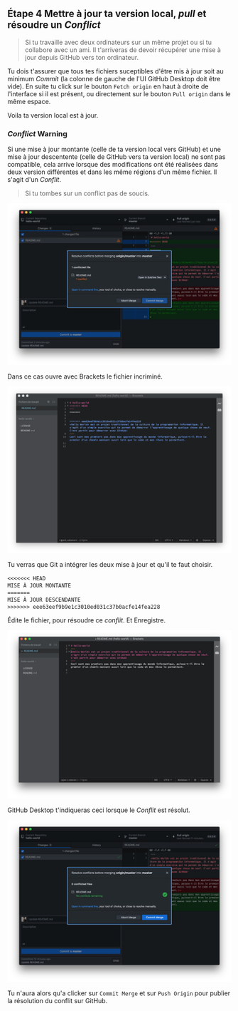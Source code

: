 ## **Étape 4** Mettre à jour ta version local, *pull* et résoudre un *Conflict*

> Si tu travaille avec deux ordinateurs sur un même projet ou si tu collabore avec un ami. Il t'arriveras de devoir récupérer une mise à jour depuis GitHub vers ton ordinateur. 

Tu dois t'assurer que tous tes fichiers suceptibles d'être mis à jour soit au minimum *Commit* (la colonne de gauche de l'UI GitHub Desktop doit être vide). En suite tu click sur le bouton `Fetch origin` en haut à droite de l'interface si il est présent, ou directement sur le bouton `Pull origin` dans le même espace. 

Voila ta version local est à jour.

### *Conflict* Warning

Si une mise à jour montante (celle de ta version local vers GitHub) et une mise à jour descentente (celle de GitHub vers ta version local) ne sont pas compatible, cela arrive lorsque des modifications ont été réalisées dans deux version différentes et dans les   même régions d'un même fichier. Il s'agit d'un *Conflit*.

> Si tu tombes sur un conflict pas de soucis.

![gdReject.jpg](./images/gdReject.jpg)

Dans ce cas ouvre avec Brackets le fichier incriminé.

![bracketsConflict.jpg](./images/bracketsConflict.jpg)

Tu verras que Git a intégrer les deux mise à jour et qu'il te faut choisir. 

```<<<<<<<
<<<<<<< HEAD
MISE À JOUR MONTANTE
=======
MISE À JOUR DESCENDANTE
>>>>>>> eee63eef9b9e1c3010ed031c37b0acfe14fea228
```

Édite le fichier, pour résoudre ce *conflit*. Et Enregistre.

![bracketsConflictRes.jpg](./images/bracketsConflictRes.jpg)

GitHub Desktop t'indiqueras ceci lorsque le *Conflit* est résolut.

![bracketsConflictRes2.jpg](./images/bracketsConflictRes2.jpg)

Tu n'aura alors qu'a clicker sur `Commit Merge` et sur `Push Origin` pour publier la résolution du conflit sur GitHub.
